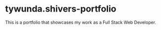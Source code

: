 # tywunda.shivers-portfolio
This is a portfolio that showcases my work as a Full Stack Web Developer.
